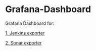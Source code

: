 # Grafana-Dashboard

Grafana Dashboard for:

[1. Jenkins exporter](./Jenkins-exporter.json)

[2. Sonar exporter](./Sonar-exporter.json)

